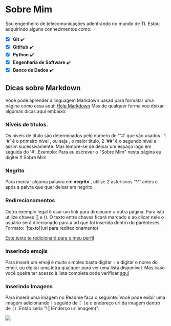# Sobre Mim
Sou engenheiro de telecomunicações adentrando no mundo de TI. Estou adquirindo alguns conhecimentos como:
- [x] **Git** ✔️
- [x] **GitHub** ✔️
- [x] **Python** ✔️
- [x] **Engenharia de Software** ✔️
- [x] **Banco de Dados** ✔️

## Dicas sobre Markdown
Você pode aprender a linguagem Markdown uasad para formatar uma página como essa aqui: [Help Markdown](https://docs.github.com/pt/get-started/writing-on-github/getting-started-with-writing-and-formatting-on-github/basic-writing-and-formatting-syntax)
Mas de qualquer forma vou deixar algumas dicas aqui embaixo:

### Níveis de títulos.
Os níveis de título são determinados pelo número de "'#' que são usados . 1 '#' é o primeiro nível , ou seja , o maior título, 2 '##' é o segundo nível e assim sucessivamente. Mas lembre-se de deixar um espaço logo em seguida do '#'. Exemplo: Para eu escrever o "Sobre Mim" nesta página eu digitei # Sobre Mim

### **Negrito**
Para marcar alguma palavra em **negrito** , utilize 2 asteriscos '**' antes e após a palvra que quer deixar em negrito.

### Redirecionamentos
Outro exemplo legal é usar um link para direcioanr a outra página. Para isto utilize chaves [] e (). O texto entre chaves ficará marcado 
e ao clicar nele o usuário será direcionado para a url que foi inserida dentro do parênteses. Formato: '[texto](url para redirecionamento)'

[Este texto te redicionará para o meu perfil](https://github.com/damonpenaesouza)
### Inserindo emojis
Para inserir um emoji é muito simples basta digitar `:` e digitar o nome do emoji, ou digitar uma letra qualquer para ver uma lista disponível. Mas caso você queira ter acesso à lista completa pode verificar [aqui](https://github.com/ikatyang/emoji-cheat-sheet/blob/master/README.md)

### Inserindo Imagens  

Para inserir uma imagem no Readme faça o seguinte: Você pode exibir uma imagem adicionando `!` seguido de `[ ]`e o endereço url da imagem dentro de `()`. 
Então seria "![](Enderço url imagem)".



![](https://myoctocat.com/assets/images/base-octocat.svg)

